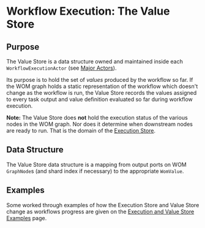 # Workflow Execution: The Value Store

## Purpose

The Value Store is a data structure owned and maintained inside each 
`WorkflowExecutionActor` (see [Major Actors](majorActors.md)).

Its purpose is to hold the set of _values_ produced by the workflow so far. If
the WOM graph holds a static representation of the workflow which doesn't change
as the workflow is run, the Value Store records the values assigned to every 
task output and value definition evaluated so far during workflow execution.

**Note:** The Value Store does **not** hold the execution status of the various 
nodes in the WOM graph. Nor does it determine when downstream nodes are ready
to run. That is the domain of the [Execution Store](executionStore.md). 

## Data Structure

The Value Store data structure is a mapping from output ports on WOM `GraphNode`s 
(and shard index if necessary) to the appropriate `WomValue`. 

## Examples

Some worked through examples of how the Execution Store and Value Store change as workflows progress
are given on the [Execution and Value Store Examples](executionAndValueStoreExamples.md) page.